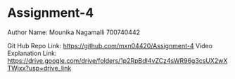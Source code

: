 # Assignment-4

Author Name: Mounika Nagamalli 700740442

Git Hub Repo Link: https://github.com/mxn04420/Assignment-4
Video Explanation Link: https://drive.google.com/drive/folders/1p2RpBdI4vZCz4sWR96g3csUX2wXTWjxx?usp=drive_link
